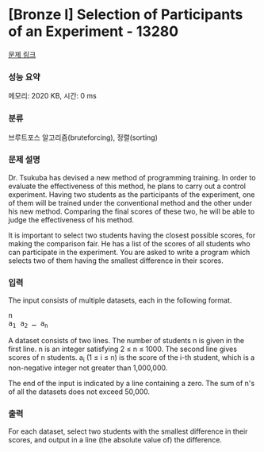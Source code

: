 # [Bronze I] Selection of Participants of an Experiment - 13280 

[문제 링크](https://www.acmicpc.net/problem/13280) 

### 성능 요약

메모리: 2020 KB, 시간: 0 ms

### 분류

브루트포스 알고리즘(bruteforcing), 정렬(sorting)

### 문제 설명

<p>Dr. Tsukuba has devised a new method of programming training. In order to evaluate the effectiveness of this method, he plans to carry out a control experiment. Having two students as the participants of the experiment, one of them will be trained under the conventional method and the other under his new method. Comparing the final scores of these two, he will be able to judge the effectiveness of his method.</p>

<p>It is important to select two students having the closest possible scores, for making the comparison fair. He has a list of the scores of all students who can participate in the experiment. You are asked to write a program which selects two of them having the smallest difference in their scores.</p>

### 입력 

 <p>The input consists of multiple datasets, each in the following format.</p>

<pre>n
a<sub>1</sub> a<sub>2</sub> … a<sub>n</sub></pre>

<p>A dataset consists of two lines. The number of students n is given in the first line. n is an integer satisfying 2 ≤ n ≤ 1000. The second line gives scores of n students. a<sub>i</sub> (1 ≤ i ≤ n) is the score of the i-th student, which is a non-negative integer not greater than 1,000,000.</p>

<p>The end of the input is indicated by a line containing a zero. The sum of n's of all the datasets does not exceed 50,000.</p>

### 출력 

 <p>For each dataset, select two students with the smallest difference in their scores, and output in a line (the absolute value of) the difference.</p>

